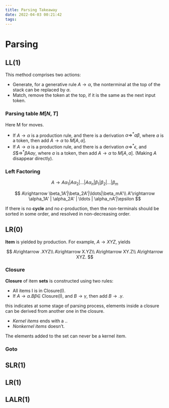 ```yaml
---
title: Parsing Takeaway
date: 2022-04-03 00:21:42
tags:
---
```

# Parsing

## LL(1)

This method comprises two actions:

- Generate, for a generative rule $A\rightarrow\alpha$, the nonterminal at the top of the stack can be replaced by $\alpha$.
- Match, remove the token at the top, if it is the same as the next input token.

### Parsing table $M[N, T]$

Here M for moves.

- If $A\rightarrow \alpha$ is a production rule, and there is a derivation $\alpha \Rightarrow^*a\beta$, where $a$ is a token, then add $A\rightarrow \alpha$ to $M[A, a]$.
- If $A\rightarrow \alpha$ is a production rule, and there is a derivation $\alpha \Rightarrow^*\epsilon$, and $S\$\Rightarrow^*\beta Aa \gamma$, where $a$ is a token, then add $A\rightarrow \alpha$ to $M[A, a]$. (Making $A$ disappear directly).

### Left Factoring

$$
A\rightarrow A\alpha_1 | A\alpha_2 | \ldots | A\alpha_n | \beta_1|\beta_2|\ldots|\beta_m
$$

$$
A\rightarrow \beta_1A'|\beta_2A'|\ldots|\beta_mA'\\ A'\rightarrow \alpha_1A' | \alpha_2A' | \ldots | \alpha_nA'|\epsilon
$$

If  there is no **cycle** and no $\epsilon$-production, then the non-terminals should be sorted in some order, and resolved in non-decreasing order. 

## LR(0)

**Item** is yielded by production. For example, $A\rightarrow XYZ$, yields 

$$
A\rightarrow .XYZ\\
A\rightarrow X.YZ\\
A\rightarrow XY.Z\\
A\rightarrow XYZ.
$$

### Closure

**Closure** of item **sets** is constructed using two rules:

- All items I is in Closure(I).
- If $A\rightarrow \alpha .B\beta \in$ Closure(I), and $B\rightarrow \gamma$, then add $B\rightarrow .\gamma$.

this indicates at some stage of parsing process, elements inside a closure can be derived from another one in the closure.

- *Kernel items* ends with a ..
- *Nonkernel items* doesn’t.

The elements added to the set can never be a kernel item.

### Goto

## SLR(1)

## LR(1)

## LALR(1)